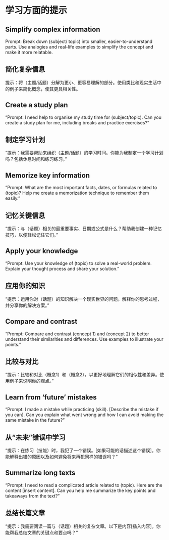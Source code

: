 # 学习方面的提示

## Simplify complex information

Prompt: Break down (subject/ topic) into smaller, easier-to-understand parts. Use analogies and real-life examples to simplify the concept and make it more relatable.

## 简化复杂信息

提示：将（主题/话题）分解为更小、更容易理解的部分。使用类比和现实生活中的例子来简化概念，使其更具相关性。

## Create a study plan

“Prompt: I need help to organise my study time for (subject/topic). Can you create a study plan for me, including breaks and practice exercises?”

## 制定学习计划

“提示：我需要帮助来组织（主题/话题）的学习时间。你能为我制定一个学习计划吗？包括休息时间和练习练习。”


## Memorize key information

“Prompt: What are the most important facts, dates, or formulas related to (topic)? Help me create a memorization technique to remember them easily.”

## 记忆关键信息

“提示：与（话题）相关的最重要事实、日期或公式是什么？帮助我创建一种记忆技巧，以便轻松记住它们。”


## Apply your knowledge

“Prompt: Use your knowledge of (topic) to solve a real-world problem. Explain your thought process and share your solution.”

## 应用你的知识

“提示：运用你对（话题）的知识解决一个现实世界的问题。解释你的思考过程，并分享你的解决方案。”


## Compare and contrast

“Prompt: Compare and contrast (concept 1) and (concept 2) to better understand their similarities and differences. Use examples to illustrate your points.”

## 比较与对比

“提示：比较和对比（概念1）和（概念2），以更好地理解它们的相似性和差异。使用例子来说明你的观点。”


## Learn from ‘future’ mistakes

“Prompt: I made a mistake while practicing (skill). [Describe the mistake if you can]. Can you explain what went wrong and how I can avoid making the same mistake in the future?”

## 从“未来”错误中学习

“提示：在练习（技能）时，我犯了一个错误。[如果可能的话描述这个错误]。你能解释出错的原因以及如何避免将来再犯同样的错误吗？”


## Summarize long texts

“Prompt: I need to read a complicated article related to (topic). Here are the content [insert content]. Can you help me summarize the key points and takeaways from the text?”


## 总结长篇文章

“提示：我需要阅读一篇与（话题）相关的复杂文章。以下是内容[插入内容]。你能帮我总结文章的关键点和要点吗？”